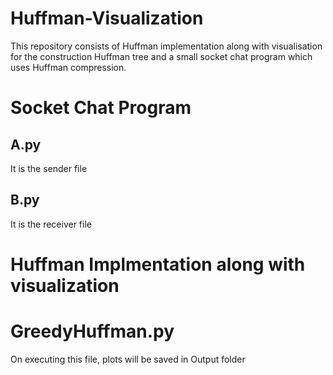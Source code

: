 # Huffman-Visualization
This repository consists of Huffman implementation along with visualisation for the construction Huffman tree and a small socket chat program which uses Huffman compression.

# Socket Chat Program
## A.py
  It is the sender file
## B.py
  It is the receiver file

# Huffman Implmentation along with visualization
# GreedyHuffman.py
  On executing this file, plots will be saved in Output folder
